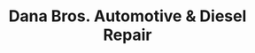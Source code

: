 ---
title: "Dana Bros. Automotive & Diesel Repair"
url: /mesa/dana-bros-automotive-and-diesel-repair/
shop: car repair
---